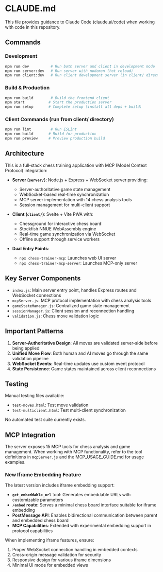 # CLAUDE.md

This file provides guidance to Claude Code (claude.ai/code) when working with code in this repository.

## Commands

### Development
```bash
npm run dev          # Run both server and client in development mode
npm run server:dev   # Run server with nodemon (hot reload)
npm run client:dev   # Run client development server (in client/ directory)
```

### Build & Production
```bash
npm run build        # Build the frontend client
npm start           # Start the production server
npm run setup       # Complete setup (install all deps + build)
```

### Client Commands (run from client/ directory)
```bash
npm run lint         # Run ESLint
npm run build       # Build for production
npm run preview     # Preview production build
```

## Architecture

This is a full-stack chess training application with MCP (Model Context Protocol) integration:

- **Server (`server/`)**: Node.js + Express + WebSocket server providing:
  - Server-authoritative game state management
  - WebSocket-based real-time synchronization
  - MCP server implementation with 14 chess analysis tools
  - Session management for multi-client support

- **Client (`client/`)**: Svelte + Vite PWA with:
  - Chessground for interactive chess board
  - Stockfish NNUE WebAssembly engine
  - Real-time game synchronization via WebSocket
  - Offline support through service workers

- **Dual Entry Points**:
  - `npx chess-trainer-mcp`: Launches web UI server
  - `npx chess-trainer-mcp-server`: Launches MCP-only server

## Key Server Components

- `index.js`: Main server entry point, handles Express routes and WebSocket connections
- `mcpServer.js`: MCP protocol implementation with chess analysis tools
- `gameStateManager.js`: Centralized game state management
- `sessionManager.js`: Client session and reconnection handling
- `validation.js`: Chess move validation logic

## Important Patterns

1. **Server-Authoritative Design**: All moves are validated server-side before being applied
2. **Unified Move Flow**: Both human and AI moves go through the same validation pipeline
3. **WebSocket Events**: Real-time updates use custom event protocol
4. **State Persistence**: Game states maintained across client reconnections

## Testing

Manual testing files available:
- `test-moves.html`: Test move validation
- `test-multiclient.html`: Test multi-client synchronization

No automated test suite currently exists.

## MCP Integration

The server exposes 15 MCP tools for chess analysis and game management. When working with MCP functionality, refer to the tool definitions in `mcpServer.js` and the MCP_USAGE_GUIDE.md for usage examples.

### New Iframe Embedding Feature

The latest version includes iframe embedding support:
- **`get_embeddable_url`** tool: Generates embeddable URLs with customizable parameters
- **`/embed` route**: Serves a minimal chess board interface suitable for iframe embedding
- **PostMessage API**: Enables bidirectional communication between parent and embedded chess board
- **MCP Capabilities**: Extended with experimental embedding support in protocol capabilities

When implementing iframe features, ensure:
1. Proper WebSocket connection handling in embedded contexts
2. Cross-origin message validation for security
3. Responsive design for various iframe dimensions
4. Minimal UI mode for embedded views